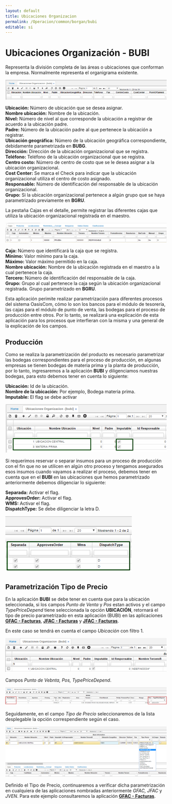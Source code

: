 ```yaml
---
layout: default
title: Ubicaciones Organizacion
permalink: /Operacion/common/borgan/bubi
editable: si
---
```


# Ubicaciones Organización - BUBI

Representa la división completa de las áreas o ubicaciones que conforman la empresa. Normalmente representa el organigrama existente.  

![](bubi3.png)

**Ubicación:** Número de ubicación que se desea asignar.  
**Nombre ubicación:** Nombre de la ubicación.  
**Nivel:** Número de nivel al que corresponde la ubicación a registrar de acuerdo a la ubicación padre.  
**Padre:** Número de la ubicación padre al que pertenece la ubicación a registrar.  
**Ubicación geográfica:** Número de la ubicación geográfica correspondiente, debidamente parametrizada en **BUBG**.  
**Dirección:** Dirección de la ubicación organizacional que se registra.  
**Teléfono:** Teléfono de la ubicación organizacional que se registra.  
**Centro costo:** Número de centro de costo que se le desea asignar a la ubicación organizacional.  
**Cost Center:** Se marca el Check para indicar que la ubicación organizacional utiliza el centro de costo asignado.  
**Responsable:** Número de identificación del responsable de la ubicación organizacional.  
**Grupo:** Si la ubicación organizacional pertenece a algún grupo que se haya parametrizado previamente en **BGRU**.  

La pestaña Cajas en el detalle, permite registrar las diferentes cajas que utiliza la ubicación organizacional registrada en el maestro.  

![](bubi4.png)

**Caja:** Número que identificará la caja que se registra.  
**Mínimo:** Valor mínimo para la caja.  
**Máximo:** Valor máximo permitido en la caja.  
**Nombre ubicación:** Nombre de la ubicación registrada en el maestro a la cual pertenece la caja.  
**Tercero:** Número de identificación del responsable de la caja.  
**Grupo:** Grupo al cual pertenece la caja según la ubicación organizacional registrada. Grupo parametrizado en **BGRU**.  

Esta aplicación perimite realizar parametrización para diferentes procesos del sistema OasisCom, cómo lo son los bancos para el módulo de tesorería, las cajas para el módulo de punto de venta, las bodegas para el proceso de producción entre otros. Por lo tanto, se realizará una explicación de esta aplicación para los procesos que interfieran con la misma y una general de la explicación de los campos.  

## Producción

Como se realiza la parametrización del producto es necesario parametrizar las bodegas correspondientes para el proceso de producción, en algunas empresas se tienen bodegas de materia prima y la planta de producción, por lo tanto, ingresaremos a la aplicación **BUBI** y diligenciamos nuestras bodegas, para esto debemos tener en cuenta lo siguiente:  

**Ubicación:** Id de la ubicación.  
**Nombre de la ubicación:** Por ejemplo, Bodega materia prima.  
**Imputable:** El flag se debe activar  


![](bubi1.png)


Si requerimos reservar o separar insumos para un proceso de producción con el fin que no se utilicen en algún otro proceso y tengamos asegurados esos insumos cuando vayamos a realizar el proceso, debemos tener en cuenta que en el **BUBI** en las ubicaciones que hemos parametrizado anteriormente debemos diligenciar lo siguiente:

**Separada:** Activar el flag.  
**ApprovesOrder:** Activar el flag.  
**WMS:** Activar el flag.  
**DispatchType:** Se debe diligenciar la letra D.  

![](bubi2.png)

## Parametrización Tipo de Precio

En la aplicación **BUBI** se debe tener en cuenta que para la ubicación seleccionada, si los campos _Punto de Venta_ y _Pos_ estan activos y el campo _TypePriceDepend_ tiene seleccionada la opción **UBICACIÓN**, retornará el tipo de precio parametrizado en esta aplicación (BUBI) en las aplicaciones [**GFAC - Facturas**](http://docs.oasiscom.com/Operacion/is/hospital/gfacturacion/gfac), [**JFAC - Facturas**](http://docs.oasiscom.com/Operacion/scm/pos/jcajero/jfac) y [**JFAC - Facturas**]().  

En este caso se tendrá en cuenta el campo _Ubicación_ con filtro 1.  

![](bubi5.png)

Campos _Punto de Vebnta, Pos, TypePriceDepend_.

![](bubi6.png)

Seguidamente, en el campo _Tipo de Precio_ seleccionaremos de la lista desplegable la opción correspendiente según el caso.  

![](bubi7.png)

Definido el Tipo de Precio, continuaremos a verificar dicha parametrización en cualquiera de las aplicaciones nombradas anteriormente _GFAC, JFAC_ y _JVEN_. Para este ejemplo consultaremos la aplicación [**GFAC - Facturas**](http://docs.oasiscom.com/Operacion/is/hospital/gfacturacion/gfac).  





